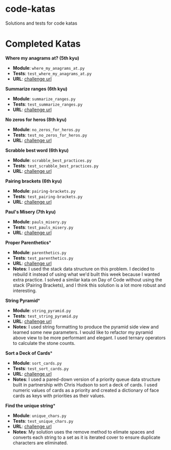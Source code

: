 # code-katas
Solutions and tests for code katas

# Completed Katas

**Where my anagrams at? (5th kyu)**

- **Module**: `where_my_anagrams_at.py`
- **Tests**: `test_where_my_anagrams_at.py`
- **URL**: [challenge url](https://www.codewars.com/kata/where-my-anagrams-at)


**Summarize ranges (6th kyu)**

- **Module**: `summarize_ranges.py`
- **Tests**: `test_summarize_ranges.py`
- **URL**: [challenge url](https://www.codewars.com/kata/summarize-ranges)


**No zeros for heros (8th kyu)**

- **Module**: `no_zeros_for_heros.py`
- **Tests**: `test_no_zeros_for_heros.py`
- **URL**: [challenge url](https://www.codewars.com/kata/no-zeros-for-heros/python)


**Scrabble best word (6th kyu)**

- **Module**: `scrabble_best_practices.py`
- **Tests**: `test_scrabble_best_practices.py`
- **URL**: [challenge url](https://www.codewars.com/kata/scrabble-best-word/python)


**Pairing brackets (6th kyu)**

- **Module**: `pairing-brackets.py`
- **Tests**: `test_pairing-brackets.py`
- **URL**: [challenge url](https://www.codewars.com/kata/pairing-brackets/python)


**Paul's Misery (7th kyu)**

- **Module**: `pauls_misery.py`
- **Tests**: `test_pauls_misery.py`
- **URL**: [challenge url](http://www.codewars.com/kata/pauls-misery/train/python)


**Proper Parenthetics***

- **Module**: `parenthetics.py`
- **Tests**: `test_parenthetics.py`
- **URL**: [challenge url](https://codefellows.github.io/sea-python-401d6/assignments/proper_parenthetics.html)
- **Notes**: I used the stack data structure on this problem. I decided to rebuild it instead of using what we'd built this week because I wanted extra practice. I solved a similar kata on Day of Code without using the stack (Pairing Brackets), and I think this solution is a lot more robust and interesting.


**String Pyramid***

- **Module**: `string_pyramid.py`
- **Tests**: `test_string_pyramid.py`
- **URL**: [challenge url](http://www.codewars.com/kata/5797d1a9c38ec2de1f00017b/)
- **Notes**: I used string formatting to produce the pyramid side view and learned some new parameters.
I would like to refactor my pyramid above view to be more performant and elegant. I used ternary operators
to calculate the stone counts.


**Sort a Deck of Cards***

- **Module**: `sort_cards.py`
- **Tests**: `test_sort_cards.py`
- **URL**: [challenge url](https://www.codewars.com/kata/56f399b59821793533000683)
- **Notes**: I used a pared-down version of a priority queue data structure built in partnership with Chris Hudson to sort a deck of cards. I used numeric values of cards as a priority and created a dictionary of face cards as keys with priorities as their values.


**Find the unique string***

- **Module**: `unique_chars.py`
- **Tests**: `test_unique_chars.py`
- **URL**: [challenge url](https://www.codewars.com/kata/585d8c8a28bc7403ea0000c3)
- **Notes**: My solution uses the remove method to elimate spaces and converts each string to a set as it is iterated cover to ensure duplicate characters are eliminated.
